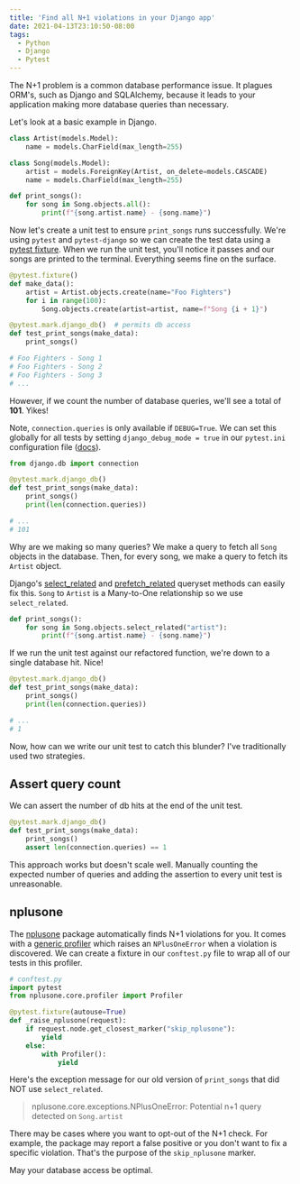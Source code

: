 ```yaml
---
title: 'Find all N+1 violations in your Django app'
date: 2021-04-13T23:10:50-08:00
tags:
  - Python
  - Django
  - Pytest
---
```


<!-- https://scoutapm.com/blog/django-and-the-n1-queries-problem -->

The N+1 problem is a common database performance issue. It plagues ORM's, such as Django and SQLAlchemy, because it leads to your application making more database queries than necessary.

Let's look at a basic example in Django.

```python
class Artist(models.Model):
    name = models.CharField(max_length=255)

class Song(models.Model):
    artist = models.ForeignKey(Artist, on_delete=models.CASCADE)
    name = models.CharField(max_length=255)

def print_songs():
    for song in Song.objects.all():
        print(f"{song.artist.name} - {song.name}")
```

Now let's create a unit test to ensure `print_songs` runs successfully. We're using `pytest` and `pytest-django` so we can create the test data using a [pytest fixture](https://docs.pytest.org/en/stable/fixture.html). When we run the unit test, you'll notice it passes and our songs are printed to the terminal. Everything seems fine on the surface.

```python
@pytest.fixture()
def make_data():
    artist = Artist.objects.create(name="Foo Fighters")
    for i in range(100):
        Song.objects.create(artist=artist, name=f"Song {i + 1}")

@pytest.mark.django_db()  # permits db access
def test_print_songs(make_data):
    print_songs()

# Foo Fighters - Song 1
# Foo Fighters - Song 2
# Foo Fighters - Song 3
# ...
```

However, if we count the number of database queries, we'll see a total of **101**. Yikes!

Note, `connection.queries` is only available if `DEBUG=True`. We can set this globally for all tests by setting `django_debug_mode = true` in our `pytest.ini` configuration file ([docs](https://pytest-django.readthedocs.io/en/latest/usage.html#django-debug-mode-change-how-debug-is-set)).

```python {hl_lines=[1,6]}
from django.db import connection

@pytest.mark.django_db()
def test_print_songs(make_data):
    print_songs()
    print(len(connection.queries))

# ...
# 101
```

Why are we making so many queries? We make a query to fetch all `Song` objects in the database. Then, for every song, we make a query to fetch its `Artist` object.

Django's [select_related](https://docs.djangoproject.com/en/3.1/ref/models/querysets/#select-related) and [prefetch_related](https://docs.djangoproject.com/en/3.1/ref/models/querysets/#prefetch-related) queryset methods can easily fix this. `Song` to `Artist` is a Many-to-One relationship so we use `select_related`.

```python {hl_lines=[2]}
def print_songs():
    for song in Song.objects.select_related("artist"):
        print(f"{song.artist.name} - {song.name}")
```

If we run the unit test against our refactored function, we're down to a single database hit. Nice!

```python
@pytest.mark.django_db()
def test_print_songs(make_data):
    print_songs()
    print(len(connection.queries))

# ...
# 1
```

Now, how can we write our unit test to catch this blunder? I've traditionally used two strategies.

## Assert query count

We can assert the number of db hits at the end of the unit test.

```python {hl_lines=[4]}
@pytest.mark.django_db()
def test_print_songs(make_data):
    print_songs()
    assert len(connection.queries) == 1
```

This approach works but doesn't scale well. Manually counting the expected number of queries and adding the assertion to every unit test is unreasonable.

## nplusone

The [nplusone](https://github.com/jmcarp/nplusone) package automatically finds N+1 violations for you. It comes with a [generic profiler](https://github.com/jmcarp/nplusone#generic) which raises an `NPlusOneError` when a violation is discovered. We can create a fixture in our `conftest.py` file to wrap all of our tests in this profiler.

```python
# conftest.py
import pytest
from nplusone.core.profiler import Profiler

@pytest.fixture(autouse=True)
def _raise_nplusone(request):
    if request.node.get_closest_marker("skip_nplusone"):
        yield
    else:
        with Profiler():
            yield
```

Here's the exception message for our old version of `print_songs` that did NOT use `select_related`.

> nplusone.core.exceptions.NPlusOneError: Potential n+1 query detected on `Song.artist`

There may be cases where you want to opt-out of the N+1 check. For example, the package may report a false positive or you don't want to fix a specific violation. That's the purpose of the `skip_nplusone` marker.

May your database access be optimal.

